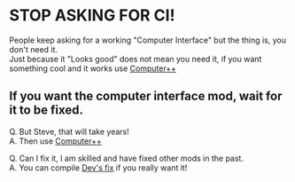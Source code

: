 # STOP ASKING FOR CI!

People keep asking for a working "Computer Interface" but the thing is, you don't need it.        
Just because it "Looks good" does not mean you need it, if you want something cool and it works use [Computer++](https://github.com/KyleTheScientist/ComputerPlusPlus/)

## If you want the computer interface mod, wait for it to be fixed.

Q. But Steve, that will take years!      
A. Then use [Computer++](https://github.com/KyleTheScientist/ComputerPlusPlus/)

Q. Can I fix it, I am skilled and have fixed other mods in the past.        
A. You can compile [Dev's fix](https://github.com/developer9998/ComputerInterface) if you really want it!
